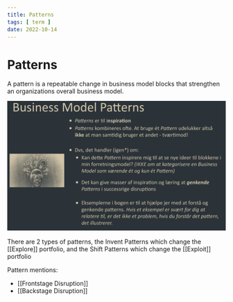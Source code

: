 ```yaml
---
title: Patterns
tags: [ term ]
date: 2022-10-14
---
```


# Patterns 
A pattern is a repeatable change in business model blocks that strengthen an organizations overall business model.

![](img/pasted_img_20221014122802.png)

There are 2 types of patterns, the Invent Patterns which change the [[Explore]] portfolio, and the Shift Patterns which change the [[Exploit]] portfolio


Pattern mentions:
- [[Frontstage Disruption]]
- [[Backstage Disruption]]
